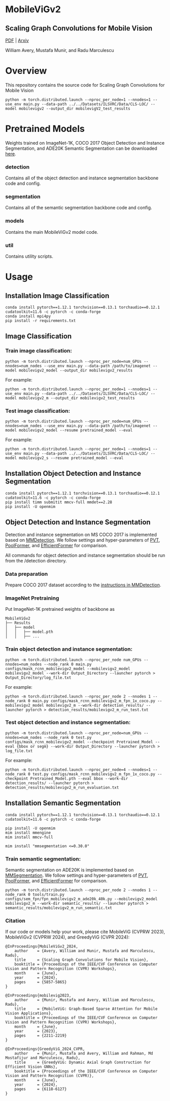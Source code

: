 # MobileViGv2

## Scaling Graph Convolutions for Mobile Vision
[PDF](https://openaccess.thecvf.com/content/CVPR2024W/MAI/html/Avery_Scaling_Graph_Convolutions_for_Mobile_Vision_CVPRW_2024_paper.html) | [Arxiv](https://arxiv.org/abs/2406.05850)

William Avery, Mustafa Munir, and Radu Marculescu

# Overview
This repository contains the source code for Scaling Graph Convolutions for Mobile Vision


```
python -m torch.distributed.launch --nproc_per_node=1 --nnodes=1 --use_env main.py --data-path ../../Datasets/ILSVRC/Data/CLS-LOC/ --model mobilevigv2 --output_dir mobilevigV2_test_results
```


# Pretrained Models

Weights trained on ImageNet-1K, COCO 2017 Object Detection and Instance Segmentation, and ADE20K Semantic Segmentation can be downloaded [here](https://huggingface.co/SLDGroup/MobileViGv2/tree/main). 

### detection
Contains all of the object detection and instance segmentation backbone code and config.

### segmentation
Contains all of the semantic segmentation backbone code and config.

### models
Contains the main MobileViGv2 model code.

### util
Contains utility scripts.

# Usage

## Installation Image Classification

```
conda install pytorch==1.12.1 torchvision==0.13.1 torchaudio==0.12.1 cudatoolkit=11.6 -c pytorch -c conda-forge
conda install mpi4py
pip install -r requirements.txt
```

## Image Classification

### Train image classification:
```
python -m torch.distributed.launch --nproc_per_node=num_GPUs --nnodes=num_nodes --use_env main.py --data-path /path/to/imagenet --model mobilevigv2_model --output_dir mobilevigv2_results
```
For example:
```
python -m torch.distributed.launch --nproc_per_node=1 --nnodes=1 --use_env main.py --data-path ../../Datasets/ILSVRC/Data/CLS-LOC/ --model mobilevigv2_m --output_dir mobilevigv2_test_results
```
### Test image classification:
```
python -m torch.distributed.launch --nproc_per_node=num_GPUs --nnodes=num_nodes --use_env main.py --data-path /path/to/imagenet --model mobilevigv2_model --resume pretrained_model --eval
```
For example:
```
python -m torch.distributed.launch --nproc_per_node=1 --nnodes=1 --use_env main.py --data-path ../../Datasets/ILSVRC/Data/CLS-LOC/ --model mobilevigv2_s --resume pretrained_model --eval
```

## Installation Object Detection and Instance Segmentation
```
conda install pytorch==1.12.1 torchvision==0.13.1 torchaudio==0.12.1 cudatoolkit=11.6 -c pytorch -c conda-forge
pip install timm submitit mmcv-full mmdet==2.28
pip install -U openmim
```

## Object Detection and Instance Segmentation

Detection and instance segmentation on MS COCO 2017 is implemented based on [MMDetection](https://github.com/open-mmlab/mmdetection). We follow settings and hyper-parameters of [PVT](https://github.com/whai362/PVT/tree/v2/segmentation), [PoolFormer](https://github.com/sail-sg/poolformer), and [EfficientFormer](https://github.com/snap-research/EfficientFormer) for comparison. 

All commands for object detection and instance segmentation should be run from the /detection directory.

### Data preparation

Prepare COCO 2017 dataset according to the [instructions in MMDetection](https://github.com/open-mmlab/mmdetection/blob/master/docs/en/1_exist_data_model.md#test-existing-models-on-standard-datasets).

### ImageNet Pretraining
Put ImageNet-1K pretrained weights of backbone as 
```
MobileViGv2
├── Results
│   ├── model
│   │   ├── model.pth
│   │   ├── ...
```

### Train object detection and instance segmentation:
```
python -m torch.distributed.launch --nproc_per_node num_GPUs --nnodes=num_nodes --node_rank 0 main.py configs/mask_rcnn_mobilevigv2_model --mobilevigv2_model mobilevigv2_model --work-dir Output_Directory --launcher pytorch > Output_Directory/log_file.txt 
```
For example:
```
python -m torch.distributed.launch --nproc_per_node 2 --nnodes 1 --node_rank 0 main.py configs/mask_rcnn_mobilevigv2_m_fpn_1x_coco.py --mobilevigv2_model mobilevigv2_m --work-dir detection_results/ --launcher pytorch > detection_results/mobilevigv2_m_run_test.txt 
```
### Test object detection and instance segmentation:
```
python -m torch.distributed.launch --nproc_per_node=num_GPUs --nnodes=num_nodes --node_rank 0 test.py configs/mask_rcnn_mobilevigv2_model --checkpoint Pretrained_Model --eval {bbox or segm} --work-dir Output_Directory --launcher pytorch > log_file.txt
```
For example:
```
python -m torch.distributed.launch --nproc_per_node=4 --nnodes=1 --node_rank 0 test.py configs/mask_rcnn_mobilevigv2_m_fpn_1x_coco.py --checkpoint Pretrained_Model.pth --eval bbox --work-dir detection_results/ --launcher pytorch > detection_results/mobilevigv2_m_run_evaluation.txt
```

## Installation Semantic Segmentation
```
conda install pytorch==1.12.1 torchvision==0.13.1 torchaudio==0.12.1 cudatoolkit=11.6 -c pytorch -c conda-forge
```
```
pip install -U openmim
mim install mmengine
mim install mmcv-full
```
```
mim install "mmsegmentation <=0.30.0"
```

### Train semantic segmentation:

Semantic segmentation on ADE20K is implemented based on [MMSegmentation](https://github.com/open-mmlab/mmsegmentation). We follow settings and hyper-parameters of [PVT](https://github.com/whai362/PVT/tree/v2/segmentation), [PoolFormer](https://github.com/sail-sg/poolformer), and [EfficientFormer](https://github.com/snap-research/EfficientFormer) for comparison. 

```
python -m torch.distributed.launch --nproc_per_node 2 --nnodes 1 --node_rank 0 tools/train.py configs/sem_fpn/fpn_mobilevigv2_m_ade20k_40k.py --mobilevigv2_model mobilevigv2_m --work-dir semantic_results/ --launcher pytorch > semantic_results/mobilevigv2_m_run_semantic.txt
```

### Citation

If our code or models help your work, please cite MobileViG (CVPRW 2023), MobileViGv2 (CVPRW 2024), and GreedyViG (CVPR 2024):

```
@InProceedings{MobileViGv2_2024,
    author    = {Avery, William and Munir, Mustafa and Marculescu, Radu},
    title     = {Scaling Graph Convolutions for Mobile Vision},
    booktitle = {Proceedings of the IEEE/CVF Conference on Computer Vision and Pattern Recognition (CVPR) Workshops},
    month     = {June},
    year      = {2024},
    pages     = {5857-5865}
}
```

```
@InProceedings{mobilevig2023,
    author    = {Munir, Mustafa and Avery, William and Marculescu, Radu},
    title     = {MobileViG: Graph-Based Sparse Attention for Mobile Vision Applications},
    booktitle = {Proceedings of the IEEE/CVF Conference on Computer Vision and Pattern Recognition (CVPR) Workshops},
    month     = {June},
    year      = {2023},
    pages     = {2211-2219}
}
```

```
@InProceedings{GreedyViG_2024_CVPR,
    author    = {Munir, Mustafa and Avery, William and Rahman, Md Mostafijur and Marculescu, Radu},
    title     = {GreedyViG: Dynamic Axial Graph Construction for Efficient Vision GNNs},
    booktitle = {Proceedings of the IEEE/CVF Conference on Computer Vision and Pattern Recognition (CVPR)},
    month     = {June},
    year      = {2024},
    pages     = {6118-6127}
}
```
